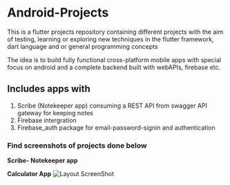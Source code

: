 # Android-Projects

This is a flutter projects repository containing different projects with the aim of testing, learning or exploring new techniques in the flutter framework, dart language and or general programming concepts

The idea is to build fully functional cross-platform mobile apps with special focus on android and a complete backend built with webAPIs, firebase etc.

## Includes apps with

1. Scribe (Notekeeper app) consuming a REST API from swagger API gateway for keeping notes
2. Firebase intergration
3. Firebase_auth package for email-password-signin and authentication

### Find screenshots of projects done below

**Scribe- Notekeeper app**

**Calculator App**
![Layout ScreenShot](assets/images/ss_01.jpeg)